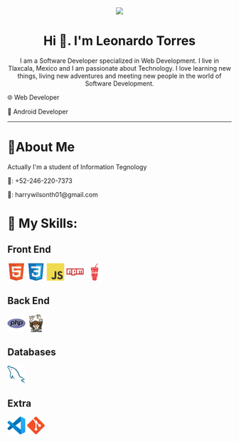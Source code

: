 <div id="header" align="center">
  <img src="https://media.giphy.com/media/JqmupuTVZYaQX5s094/giphy.gif" width="200">
  <h1>Hi 👋. I'm <span color="#0000ff">Leonardo Torres</span></h1>
  <p align="center">
    I am a Software Developer specialized in Web Development. I live in Tlaxcala, Mexico and I am passionate about Technology. 
    I love learning new things, living new adventures and meeting new people in the world of Software Development.
  <p>
</div>
<div>
  <p>🌐 Web Developer</p>
  <p>📱 Android Developer</p>
</div>
<hr>
<div id="about">
  <div>
    <h1>👤About Me</h1>
    <p>Actually I'm a student of Information Tegnology</p>
    <p>📲: +52-246-220-7373</p>
    <p>📧: harrywilsonth01@gmail.com</p>
  </div>
  <div>
    <h1>🧠 My Skills:</h1>
    <div display="flex">
       <div id="front">
        <h2>Front End</h2>
        <img src="https://github.com/devicons/devicon/blob/master/icons/html5/html5-original.svg" width="40" height="40">
        <img src="https://github.com/devicons/devicon/blob/master/icons/css3/css3-original.svg" width="40" height="40">
        <img src="https://github.com/devicons/devicon/blob/master/icons/javascript/javascript-original.svg" width="40" height="40"
        <img src="https://github.com/devicons/devicon/blob/master/icons/sass/sass-original.svg" width="40" height="40">
        <img src="https://github.com/devicons/devicon/blob/master/icons/npm/npm-original-wordmark.svg" width="40" height="40">
        <img src="https://github.com/devicons/devicon/blob/master/icons/gulp/gulp-plain.svg" width="40" height="40">
      </div>
       <div id="back">
        <h2>Back End</h2>
        <img src="https://github.com/devicons/devicon/blob/master/icons/php/php-original.svg" width="40" height="40">
        <img src="https://github.com/devicons/devicon/blob/master/icons/composer/composer-original.svg" width="40" height="40">
      </div>
    </div>
      <div id="data">
        <h2>Databases</h2>
        <img src="https://github.com/devicons/devicon/blob/master/icons/mysql/mysql-original.svg" width="40" height="40">
      </div>
      <div id="etra">
        <h2>Extra</h2>
        <img src="https://github.com/devicons/devicon/blob/master/icons/vscode/vscode-original.svg" width="40" height="40">
        <img src="https://github.com/devicons/devicon/blob/master/icons/git/git-original.svg" width="40" height="40">
      </div>
  </div>
</div>
